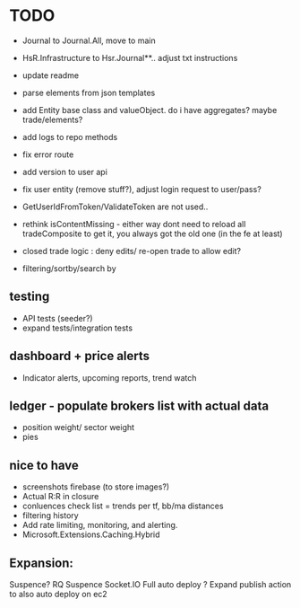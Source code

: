 ﻿
# TODO
- Journal to Journal.All, move to main
- HsR.Infrastructure to Hsr.Journal**.. adjust txt instructions

- update readme
- parse elements from json templates
- add Entity base class and valueObject. do i have aggregates? maybe trade/elements?
- add logs to repo methods

- fix error route

- add version to user api
- fix user entity (remove stuff?), adjust login request to user/pass?
- GetUserIdFromToken/ValidateToken are not used.. 

- rethink isContentMissing - either way dont need to reload all tradeComposite to get it, you always got the old one (in the fe at least)
- closed trade logic : deny edits/ re-open trade to allow edit?

- filtering/sortby/search by

## testing
- API tests (seeder?)
- expand tests/integration tests

## dashboard + price alerts
- Indicator alerts, upcoming reports, trend watch

## ledger - populate brokers list with actual data
- position weight/ sector weight
- pies

## nice to have
- screenshots firebase (to store images?)
- Actual R:R in closure
- conluences check list = trends per tf, bb/ma distances
- filtering history
- Add rate limiting, monitoring, and alerting.
- Microsoft.Extensions.Caching.Hybrid

## Expansion:
Suspence? RQ Suspence
Socket.IO
Full auto deploy ? Expand publish action to also auto deploy on ec2